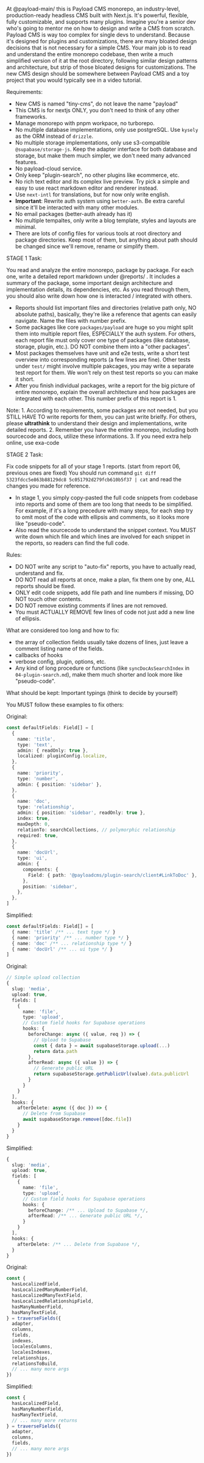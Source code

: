 At @payload-main/ this is Payload CMS monorepo, an industry-level, production-ready headless CMS built with Next.js. It's powerful, flexible, fully customizable, and supports many plugins.
Imagine you're a senior dev who's going to mentor me on how to design and write a CMS from scratch. Payload CMS is way too complex for single devs to understand. Because it's designed for plugins and customizations, there are many bloated design decisions that is not necessary for a simple CMS.
Your main job is to read and understand the entire monorepo codebase, then write a much simplified version of it at the root directory, following similar design patterns and architecture, but strip of those bloated designs for customizations. The new CMS design should be somewhere between Payload CMS and a toy project that you would typically see in a video tutorial.

Requirements:

- New CMS is named "tiny-cms", do not leave the name "payload"
- This CMS is for nextjs ONLY, you don't need to think of any other frameworks.
- Manage monorepo with pnpm workpace, no turborepo.
- No multiple database implementations, only use postgreSQL. Use `kysely` as the ORM instead of `drizzle`.
- No multiple storage implementations, only use s3-compatible `@supabase/storage-js`. Keep the adapter interface for both database and storage, but make them much simpler, we don't need many advanced features.
- No payload-cloud service.
- Only keep "plugin-search", no other plugins like ecommerce, etc.
- No rich text editor and its complex live preview. Try pick a simple and easy to use react markdown editor and renderer instead.
- Use `next-intl` for translations, but for now only write english.
- **Important**: Rewrite auth system using `better-auth`. Be extra careful since it'll be interacted with many other modules.
- No email packages (better-auth already has it)
- No multiple tempaltes, only write a blog template, styles and layouts are minimal.
- There are lots of config files for various tools at root directory and package directories. Keep most of them, but anything about path should be changed since we'll remove, rename or simplify them.

STAGE 1 Task:

You read and analyze the entire monorepo, package by package. For each one, write a detailed report markdown under @reports/ . It includes a summary of the package, some important design architecture and implementation details, its dependencies, etc. As you read through them, you should also write down how one is interacted / integrated with others.

- Reports should list important files and directories (relative path only, NO absolute paths), basically, they're like a reference that agents can easily navigate. Name the files with number prefix.
- Some packages like core `packages/payload` are huge so you might split them into multiple report files, ESPECIALLY the auth system. For others, each report file must only cover one type of packages (like database, storage, plugin, etc.). DO NOT combine them into a "other packages".
- Most packages themselves have unit and e2e tests, write a short test overview into corresponding reports (a few lines are fine). Other tests under `test/` might involve multiple pakcages, you may write a separate test report for them. We won't rely on thest test reports so you can make it short.
- After you finish individual packages, write a report for the big picture of entire monorepo, explain the overall architecture and how packages are integrated with each other. This number prefix of this report is 1.

Note: 1. According to requirements, some packages are not needed, but you STILL HAVE TO write reports for them, you can just write brielfy. For others, please **ultrathink** to understand their design and implementations, write detailed reports. 2. Remember you have the entire monorepo, including both sourcecode and docs, utilize these informations. 3. If you need extra help online, use exa-code

STAGE 2 Task:

Fix code snippets for all of your stage 1 reports. (start from report 06, previous ones are fixed)
You should run command `git diff 5323fdcc5e863b88129dc8 5c051792d279fcb610b5f37 | cat` and read the changes you made for reference.

- In stage 1, you simply copy-pasted the full code snippets from codebase into reports and some of them are too long that needs to be simplified. For example, if it's a long precedure with many steps, for each step try to omit most of the code with ellipsis and comments, so it looks more like "pseudo-code".
- Also read the sourcecode to understand the snippet context. You MUST write down which file and which lines are involved for each snippet in the reports, so readers can find the full code.

Rules:

- DO NOT write any script to "auto-fix" reports, you have to actually read, understand and fix.
- DO NOT read all reports at once, make a plan, fix them one by one, ALL reports should be fixed.
- ONLY edit code snippets, add file path and line numbers if missing, DO NOT touch other contents.
- DO NOT remove existing comments if lines are not removed.
- You must ACTUALLY REMOVE few lines of code not just add a new line of ellipsis.

What are considered too long and how to fix:

- the array of collection fields usually take dozens of lines, just leave a comment listing name of the fields.
- callbacks of hooks
- verbose config, plugin, options, etc.
- Any kind of long procedure or functions (like `syncDocAsSearchIndex` in `04-plugin-search.md`), make them much shorter and look more like "pseudo-code".

What should be kept: Important typings (think to decide by yourself)

You MUST follow these examples to fix others:

Original:

```typescript
const defaultFields: Field[] = [
  {
    name: 'title',
    type: 'text',
    admin: { readOnly: true },
    localized: pluginConfig.localize,
  },
  {
    name: 'priority',
    type: 'number',
    admin: { position: 'sidebar' },
  },
  {
    name: 'doc',
    type: 'relationship',
    admin: { position: 'sidebar', readOnly: true },
    index: true,
    maxDepth: 0,
    relationTo: searchCollections, // polymorphic relationship
    required: true,
  },
  {
    name: 'docUrl',
    type: 'ui',
    admin: {
      components: {
        Field: { path: '@payloadcms/plugin-search/client#LinkToDoc' },
      },
      position: 'sidebar',
    },
  },
]
```

Simplified:

```typescript
const defaultFields: Field[] = [
  { name: 'title' /** ... text type */ }
  { name: 'priority' /** ... number type */ }
  { name: 'doc' /** ... relationship type */ }
  { name: 'docUrl' /** ... ui type */ }
]
```

Original:

```typescript
// Simple upload collection
{
  slug: 'media',
  upload: true,
  fields: [
    {
      name: 'file',
      type: 'upload',
      // Custom field hooks for Supabase operations
      hooks: {
        beforeChange: async ({ value, req }) => {
          // Upload to Supabase
          const { data } = await supabaseStorage.upload(...)
          return data.path
        },
        afterRead: async ({ value }) => {
          // Generate public URL
          return supabaseStorage.getPublicUrl(value).data.publicUrl
        }
      }
    }
  ],
  hooks: {
    afterDelete: async ({ doc }) => {
      // Delete from Supabase
      await supabaseStorage.remove([doc.file])
    }
  }
}
```

Simplified:

```typescript
{
  slug: 'media',
  upload: true,
  fields: [
    {
      name: 'file',
      type: 'upload',
      // Custom field hooks for Supabase operations
      hooks: {
        beforeChange: /** ... Upload to Supabase */,
        afterRead: /** ... Generate public URL */,
      }
    }
  ],
  hooks: {
    afterDelete: /** ... Delete from Supabase */,
  }
}
```

Original:

```typescript
const {
  hasLocalizedField,
  hasLocalizedManyNumberField,
  hasLocalizedManyTextField,
  hasLocalizedRelationshipField,
  hasManyNumberField,
  hasManyTextField,
} = traverseFields({
  adapter,
  columns,
  fields,
  indexes,
  localesColumns,
  localesIndexes,
  relationships,
  relationsToBuild,
  // ... many more args
})
```

Simplified:

```typescript
const {
  hasLocalizedField,
  hasManyNumberField,
  hasManyTextField,
  // ... many more returns
} = traverseFields({
  adapter,
  columns,
  fields,
  // ... many more args
})
```
